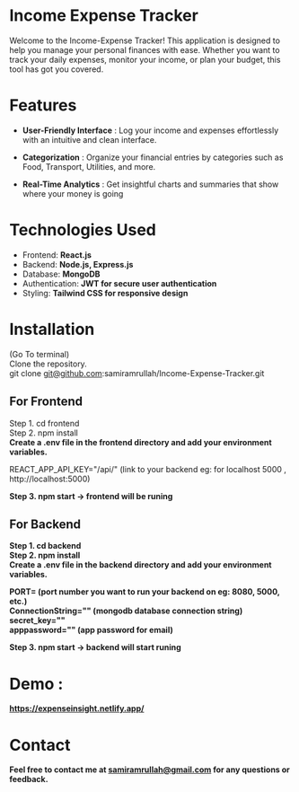 # Income Expense Tracker

Welcome to the Income-Expense Tracker! This application is designed to help you manage your personal finances with ease. Whether you want to track your daily expenses, monitor your income, or plan your budget, this tool has got you covered.


# Features
- <b>User-Friendly Interface</b> : Log your income and expenses effortlessly with an intuitive and clean interface.

- <b>Categorization</b> : Organize your financial entries by categories such as Food, Transport, Utilities, and more.

- <b>Real-Time Analytics</b> : Get insightful charts and summaries that show where your money is going

# Technologies Used
* Frontend: <b>React.js</b>
* Backend: <b>Node.js, Express.js</b>
* Database: <b>MongoDB</b>
* Authentication: <b>JWT for secure user authentication</b>
* Styling: <b>Tailwind CSS for responsive design</b>

# Installation
  (Go To terminal) <br>
Clone the repository.<br>
git clone git@github.com:samiramrullah/Income-Expense-Tracker.git <br>



## For Frontend
Step 1. cd frontend <br>
Step 2. npm install <br>
<b>Create a .env file in the frontend directory and add your environment variables.</b>

REACT_APP_API_KEY="/api/"  (link to your backend eg: for localhost 5000 , http://localhost:5000) <b>

Step 3. npm start -> frontend will be runing <br>

## For Backend
Step 1. cd backend <br>
Step 2. npm install <br>
<b>Create a .env file in the backend directory and add your environment variables.</b>

PORT= (port number you want to run your backend on eg: 8080, 5000, etc.) <br>
ConnectionString="" (mongodb database connection string) <br>
secret_key="" <br>
apppassword="" (app password for email) <br>

Step 3. npm start -> backend will start runing 


# Demo : 
https://expenseinsight.netlify.app/


# Contact
Feel free to contact me at samiramrullah@gmail.com for any questions or feedback.


